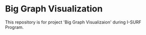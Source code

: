 # Big Graph Visualization


This repository is for project 'Big Graph Visualizaion' during I-SURF Program.
